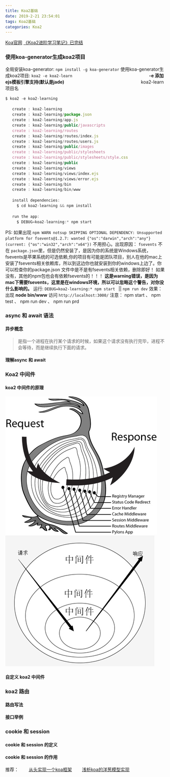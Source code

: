 ```yaml
---
title: Koa2基础
date: 2019-2-21 23:54:01
tags: Koa2基础
categories: Koa2
---
```

<!-- toc -->
[Koa官网](https://koa.bootcss.com)
[《Koa2进阶学习笔记》已完结](https://chenshenhai.github.io/koa2-note/)
### 使用koa-generator生成koa2项目
全局安装koa-generator: `npm install -g koa-generator`
使用koa-generator生成koa2项目: `koa2 -e koa2-learn` 
　　　　　　　　　　　　　　　　　__-e 添加ejs模板引擎支持(默认是jade)__
　　　　　　　　　　　　　　　　　koa2-learn 项目名<!-- more -->
``` js
$ koa2 -e koa2-learning

   create : koa2-learning
   create : koa2-learning/package.json
   create : koa2-learning/app.js
   create : koa2-learning/public/javascripts
   create : koa2-learning/routes
   create : koa2-learning/routes/index.js
   create : koa2-learning/routes/users.js
   create : koa2-learning/public/images
   create : koa2-learning/public/stylesheets
   create : koa2-learning/public/stylesheets/style.css
   create : koa2-learning/public
   create : koa2-learning/views
   create : koa2-learning/views/index.ejs
   create : koa2-learning/views/error.ejs
   create : koa2-learning/bin
   create : koa2-learning/bin/www

   install dependencies:
     $ cd koa2-learning && npm install

   run the app:
     $ DEBUG=koa2-learning:* npm start
```
PS: 如果出现 `npm WARN notsup SKIPPING OPTIONAL DEPENDENCY: Unsupported platform for fsevents@1.2.7: wanted {"os":"darwin","arch":"any"} (current: {"os":"win32","arch":"x64"})`  不用担心。出现原因：
`fsevents` 不在 `package.json`里，但是仍然安装了，是因为你的系统是Windows系统，fsevents是苹果系统的可选依赖,你的项目有可能是团队项目，别人在他的mac上安装了fsevents相关依赖库，所以到这边你也就安装到你的windows上边了。你可以检查你的package.json 文件中是不是有fsevents相关依赖，删除即好！
如果没有，其他的npm包也会有依赖fsevents的！！！
__这是warning错误，是因为mac下需要fsevents，这里是在windows环境，所以可以忽略这个警告，对你没什么影响的。__
运行: `DEBUG=koa2-learning:* npm start ` || `npm run dev`
效果： 出现 __node bin/www__ 访问 `http://localhost:3000/`
注意： npm start 、 npm test 、 npm run dev 、 npm run prd

### async 和 await 语法
#### 异步概念
> 是指一个进程在执行某个请求的时候，如果这个请求没有执行完毕，进程不会等待，而是继续执行下面的请求。
#### 理解async 和 await 

### Koa2 中间件
#### koa2 中间件的原理
![koa2](/assets/images/koa2.png)
![koa2](/assets/images/koa2中间件.png)
#### 自定义 koa2 中间件

### koa2 路由
#### 路由写法
#### 接口举例

### cookie 和 session
#### cookie 和 session 的定义
#### cookie 和 session 的作用


推荐： 
　　[从头实现一个koa框架](https://zhuanlan.zhihu.com/p/35040744)
　　[浅析koa的洋葱模型实现](https://segmentfault.com/a/1190000013981513)